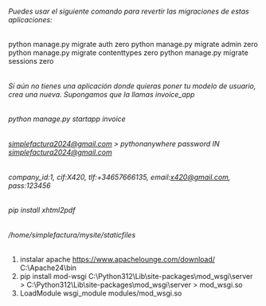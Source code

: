 ###### Puedes usar el siguiente comando para revertir las migraciones de estas aplicaciones:
python manage.py migrate auth zero
python manage.py migrate admin zero
python manage.py migrate contenttypes zero
python manage.py migrate sessions zero
###### 
###### Si aún no tienes una aplicación donde quieras poner tu modelo de usuario, crea una nueva. Supongamos que la llamas invoice_app
###### python manage.py startapp invoice
###### 
###### simplefactura2024@gmail.com > pythonanywhere password IN simplefactura2024@gmail.com
###### 


###### company_id:1, cif:X420, tlf:+34657666135, email:x420@gmail.com, pass:123456
######
###### pip install xhtml2pdf
###### /home/simplefactura/mysite/staticfiles
######
######
######
###### 

1. instalar apache   https://www.apachelounge.com/download/ C:\Apache24\bin
2. pip install mod-wsgi C:\Python312\Lib\site-packages\mod_wsgi\server > C:\Python312\Lib\site-packages\mod_wsgi\server > mod_wsgi.so
2. LoadModule wsgi_module modules/mod_wsgi.so